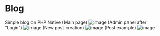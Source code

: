 # Blog
Simple blog on PHP Native
(Main page)
![image](https://github.com/CherlenokYevgeniy/Blog/raw/master/1.png)
(Admin panel after "Login")
![image](https://github.com/CherlenokYevgeniy/Blog/raw/master/2.png)
(New post creation)
![image](https://github.com/CherlenokYevgeniy/Blog/raw/master/3.png)
(Post example)
![image](https://github.com/CherlenokYevgeniy/Blog/raw/master/4.png)
